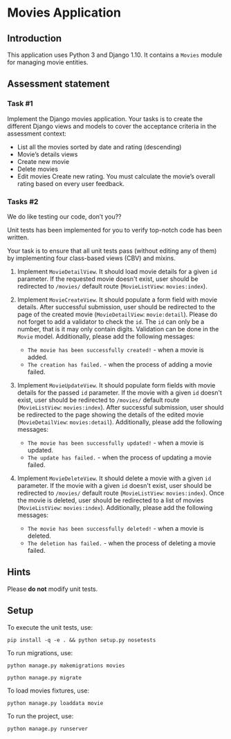 # Movies Application

## Introduction

This application uses Python 3 and Django 1.10. It contains a `Movies` module for managing movie entities.

## Assessment statement

### Task #1

Implement the Django movies application. Your tasks is to create the different Django views and models to cover the acceptance criteria in the assessment context:

- List all the movies sorted by date and rating (descending)
- Movie’s details views
- Create new movie
- Delete movies
- Edit movies Create new rating. You must calculate the movie’s overall rating based on every user feedback.

### Tasks #2

We do like testing our code, don’t you??

Unit tests has been implemented for you to verify top-notch code has been written.

Your task is to ensure that all unit tests pass (without editing any of them) by implementing four class-based views (CBV) and mixins.

1. Implement `MovieDetailView`. It should load movie details for a given `id` parameter. If the requested movie doesn't exist, user should be redirected to `/movies/` default route (`MovieListView`: `movies:index`).

2. Implement `MovieCreateView`. It should populate a form field with movie details. After successful submission, user should be redirected to the page of the created movie (`MovieDetailView`: `movie:detail`). Please do not forget to add a validator to check the `id`. The `id` can only be a number, that is it may only contain digits. Validation can be done in the `Movie` model. Additionally, please add the following messages:

   - `The movie has been successfully created!` - when a movie is added.
   - `The creation has failed.` - when the process of adding a movie failed.

3. Implement `MovieUpdateView`. It should populate form fields with movie details for the passed `id` parameter. If the movie with a given `id` doesn't exist, user should be redirected to `/movies/` default route (`MovieListView`: `movies:index`). After successful submission, user should be redirected to the page showing the details of the edited movie (`MovieDetailView`: `movies:detail`). Additionally, please add the following messages:

   - `The movie has been successfully updated!` - when a movie is updated.
   - `The update has failed.` - when the process of updating a movie failed.

4. Implement `MovieDeleteView`. It should delete a movie with a given `id` parameter. If the movie with a given `id` doesn't exist, user should be redirected to `/movies/` default route (`MovieListView`: `movies:index`). Once the movie is deleted, user should be redirected to a list of movies (`MovieListView`: `movies:index`). Additionally, please add the following messages:
   - `The movie has been successfully deleted!` - when a movie is deleted.
   - `The deletion has failed.` - when the process of deleting a movie failed.

## Hints

Please **do not** modify unit tests.

## Setup

To execute the unit tests, use:

```
pip install -q -e . && python setup.py nosetests
```

To run migrations, use:

```
python manage.py makemigrations movies
```

```
python manage.py migrate
```

To load movies fixtures, use:

```
python manage.py loaddata movie
```

To run the project, use:

```
python manage.py runserver
```

